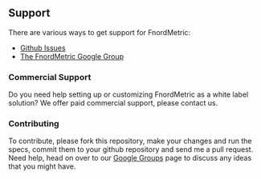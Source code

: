 Support
-------

There are various ways to get support for FnordMetric:

+ [Github Issues](http://github.com/paulasmuth/fnordmetric/issues)
+ [The FnordMetric Google Group](http://groups.google.com/group/fnordmetric)


### Commercial Support

Do you need help setting up or customizing FnordMetric as a white label solution?
We offer paid commercial support, please contact us.


### Contributing

To contribute, please fork this repository, make your changes and run the 
specs, commit them to your github repository and send me a pull request.
Need help, head on over to our [Google Groups](http://groups.google.com/group/fnordmetric) page to discuss any ideas
that you might have.
